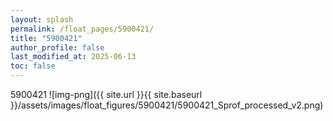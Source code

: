 ```yaml
---
layout: splash
permalink: /float_pages/5900421/
title: "5900421"
author_profile: false
last_modified_at: 2025-06-13
toc: false
---
```

 
5900421
![img-png]({{ site.url }}{{ site.baseurl }}/assets/images/float_figures/5900421/5900421_Sprof_processed_v2.png)